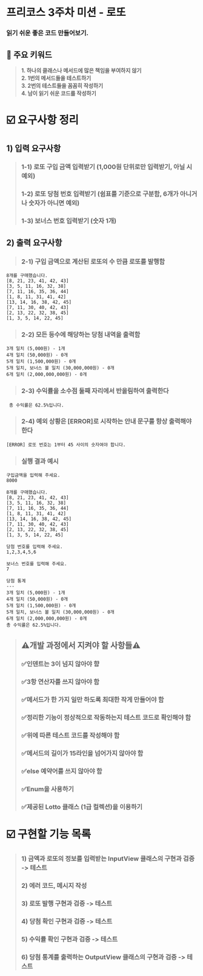 # **프리코스 3주차 미션 - 로또**
### 읽기 쉬운 좋은 코드 만들어보기.

## 📖 주요 키워드
>**1. 하나의 클래스나 메서드에 많은 책임을 부여하지 않기**  
>**2. 1번의 메서드들을 테스트하기**  
>**3. 2번의 테스트들을 꼼꼼히 작성하기**  
>**4. 남이 읽기 쉬운 코드를 작성하기**

# ☑️ 요구사항 정리
## 1) 입력 요구사항
> ### 1-1) **로또 구입 금액 입력받기 (1,000원 단위로만 입력받기, 아닐 시 예외)**  
> ### 1-2) **로또 당첨 번호 입력받기 (쉼표를 기준으로 구분함, 6개가 아니거나 숫자가 아니면 예외)**  
> ### 1-3) **보너스 번호 입력받기 (숫자 1개)**

## 2) 출력 요구사항
> ### 2-1) **구입 금액으로 계산된 로또의 수 만큼 로또를 발행함**  
```
8개를 구매했습니다.
[8, 21, 23, 41, 42, 43] 
[3, 5, 11, 16, 32, 38] 
[7, 11, 16, 35, 36, 44] 
[1, 8, 11, 31, 41, 42] 
[13, 14, 16, 38, 42, 45] 
[7, 11, 30, 40, 42, 43] 
[2, 13, 22, 32, 38, 45] 
[1, 3, 5, 14, 22, 45]
```
> ### 2-2) **모든 등수에 해당하는 당첨 내역을 출력함** 
```
3개 일치 (5,000원) - 1개
4개 일치 (50,000원) - 0개
5개 일치 (1,500,000원) - 0개
5개 일치, 보너스 볼 일치 (30,000,000원) - 0개
6개 일치 (2,000,000,000원) - 0개
```
> ### 2-3) **수익률을 소수점 둘째 자리에서 반올림하여 출력한다**
```
 총 수익률은 62.5%입니다.
```
> ### 2-4) 예외 상황은 [ERROR]로 시작하는 안내 문구룰 항상 출력해야 한다
```
[ERROR] 로또 번호는 1부터 45 사이의 숫자여야 합니다.
```
> ### 실행 결과 예시
```
구입금액을 입력해 주세요.
8000

8개를 구매했습니다.
[8, 21, 23, 41, 42, 43] 
[3, 5, 11, 16, 32, 38] 
[7, 11, 16, 35, 36, 44] 
[1, 8, 11, 31, 41, 42] 
[13, 14, 16, 38, 42, 45] 
[7, 11, 30, 40, 42, 43] 
[2, 13, 22, 32, 38, 45] 
[1, 3, 5, 14, 22, 45]

당첨 번호를 입력해 주세요.
1,2,3,4,5,6

보너스 번호를 입력해 주세요.
7

당첨 통계
---
3개 일치 (5,000원) - 1개
4개 일치 (50,000원) - 0개
5개 일치 (1,500,000원) - 0개
5개 일치, 보너스 볼 일치 (30,000,000원) - 0개
6개 일치 (2,000,000,000원) - 0개
총 수익률은 62.5%입니다.
```

> ## ⚠️개발 과정에서 지켜야 할 사항들⚠️
> ### ✅**인덴트는 3이 넘지 않아야 햠**  
> ### ✅**3항 연산자를 쓰지 않아야 함**  
> ### ✅**메서드가 한 가지 일만 하도록 최대한 작게 만들어야 함**  
> ### ✅**정리한 기능이 정상적으로 작동하는지 테스트 코드로 확인해야 함**  
> ### ✅**위에 따른 테스트 코드를 작성해야 함**  
> ### ✅**메서드의 길이가 15라인을 넘어가지 않아야 함**  
> ### ✅**else 예약어를 쓰지 않아야 함**  
> ### ✅**Enum을 사용하기**
> ### ✅**제공된 Lotto 클래스 (1급 컬렉션)을 이용하기**


# ☑️ 구현할 기능 목록
> ### **1) 금액과 로또의 정보를 입력받는 InputView 클래스의 구현과 검증 -> 테스트**  
> ### **2) 에러 코드, 메시지 작성**  
> ### **3) 로또 발행 구현과 검증 -> 테스트**  
> ### **4) 당첨 확인 구현과 검증 -> 테스트**  
> ### **5) 수익률 확인 구현과 검증 -> 테스트**  
> ### **6) 당첨 통계를 출력하는 OutputView 클래스의 구현과 검증 -> 테스트**
